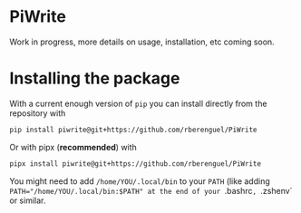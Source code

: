 # PiWrite

Work in progress, more details on usage, installation, etc coming soon.

# Installing the package

With a current enough version of `pip` you can install directly from the repository with

```bash
pip install piwrite@git+https://github.com/rberenguel/PiWrite
```

Or with pipx (**recommended**) with

```bash
pipx install piwrite@git+https://github.com/rberenguel/PiWrite
```
You might need to add `/home/YOU/.local/bin` to your `PATH` (like adding `PATH="/home/YOU/.local/bin:$PATH" at the end of your `.bashrc`, `.zshenv` or similar.
